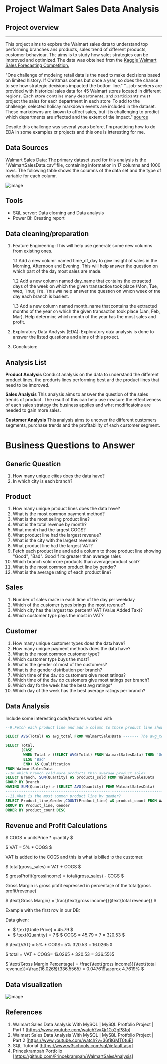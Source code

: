 # Project Walmart Sales Data Analysis

## Project overview
------

This project aims to explore the Walmart sales data to understand top performing branches and products, sales trend of different products, customer behaviour. The aims is to study how sales strategies can be improved and optimized. The data was obteined from the [Kaggle Walmart Sales Forecasting Competition.](https://www.kaggle.com/c/walmart-recruiting-store-sales-forecasting)

"One challenge of modeling retail data is the need to make decisions based on limited history. If Christmas comes but once a year, so does the chance to see how strategic decisions impacted the bottom line." 
"...job-seekers are provided with historical sales data for 45 Walmart stores located in different regions. Each store contains many departments, and participants must project the sales for each department in each store. To add to the challenge, selected holiday markdown events are included in the dataset. These markdowns are known to affect sales, but it is challenging to predict which departments are affected and the extent of the impact."
[source](https://www.kaggle.com/c/walmart-recruiting-store-sales-forecasting)

Despite this challenge was several years before, I'm practicing how to do EDA in some examples or projects and this one is interesting for me.

## Data Sources
Walmart Sales Data: The primary dataset used for this analysis is the "WalmartSalesData.csv" file, containing information in 17 columns and 1000 rows. The following table shows the columns of the data set and the type of variable for each column.

![image](https://github.com/AlanDnl/Walmart-Sales-Data-Analysis/assets/150567418/cbe338cc-6679-461f-ac52-11edfffdfaa9)

## Tools
- SQL server: Data cleaning and Data analysis
- Power BI: Creating report

## Data cleaning/preparation
1. Feature Engineering: This will help use generate some new columns from existing ones.
   
    1.1 Add a new column named time_of_day to give insight of sales in the Morning, Afternoon and Evening. This will help answer the question on which part of the day most sales are made.
   
    1.2 Add a new column named day_name that contains the extracted days of the week on which the given transaction took place (Mon, Tue, Wed, Thur, Fri). This will help answer the question on which week of the day 
        each branch is busiest.
   
    1.3 Add a new column named month_name that contains the extracted months of the year on which the given transaction took place (Jan, Feb, Mar). Help determine which month of the year has the most sales and profit.

2. Exploratory Data Analysis (EDA): Exploratory data analysis is done to answer the listed questions and aims of this project.

3. Conclusion:

## Analysis List
**Product Analysis**
Conduct analysis on the data to understand the different product lines, the products lines performing best and the product lines that need to be improved.

**Sales Analysis**
This analysis aims to answer the question of the sales trends of product. The result of this can help use measure the effectiveness of each sales strategy the business applies and what modificatoins are needed to gain more sales.

**Customer Analysis**
This analysis aims to uncover the different customers segments, purchase trends and the profitability of each customer segment.

# Business Questions to Answer
## Generic Question
1. How many unique cities does the data have?
2. In which city is each branch?
## Product
1. How many unique product lines does the data have?
2. What is the most common payment method?
3. What is the most selling product line?
4. What is the total revenue by month?
5. What month had the largest COGS?
6. What product line had the largest revenue?
7. What is the city with the largest revenue?
8. What product line had the largest VAT?
9. Fetch each product line and add a column to those product line showing "Good", "Bad". Good if its greater than average sales
10. Which branch sold more products than average product sold?
11. What is the most common product line by gender?
12. What is the average rating of each product line?

## Sales
1. Number of sales made in each time of the day per weekday
2. Which of the customer types brings the most revenue?
3. Which city has the largest tax percent/ VAT (Value Added Tax)?
4. Which customer type pays the most in VAT?
## Customer
1. How many unique customer types does the data have?
2. How many unique payment methods does the data have?
3. What is the most common customer type?
4. Which customer type buys the most?
5. What is the gender of most of the customers?
6. What is the gender distribution per branch?
7. Which time of the day do customers give most ratings?
8. Which time of the day do customers give most ratings per branch?
9. Which day fo the week has the best avg ratings?
10. Which day of the week has the best average ratings per branch?

## Data Analysis
Include some interesting code/features worked with
```` sql
--9.Fetch each product line and add a column to those product line showing "Good", "Bad". Good if its greater than average sales

SELECT AVG(Total) AS avg_total FROM WalmartSalesData ------- The avg_total is 322.966749

SELECT Total,
       (CASE
        WHEN Total > (SELECT AVG(Total) FROM WalmartSalesData) THEN 'Good'
		ELSE 'Bad'
		END) AS Qualification
FROM WalmartSalesData
--10.Which branch sold more products than average product sold?
SELECT Branch, SUM(Quantity) AS products_sold FROM WalmartSalesData
GROUP BY Branch
HAVING SUM(Quantity) > (SELECT AVG(Quantity) FROM WalmartSalesData)
-----------------------------------------------------------------------A	1859, C	1831, B	1820
--11.What is the most common product line by gender?
SELECT Product_line,Gender,COUNT(Product_line) AS product_count FROM WalmartSalesData
GROUP BY Product_line, Gender
ORDER BY product_count DESC
````

## Revenue and Profit Calculations

$ COGS = unitsPrice * quantity $

$ VAT = 5% * COGS $

VAT is added to the COGS and this is what is billed to the customer.

$ total(gross_sales) = VAT + COGS $

$ grossProfit(grossIncome) = total(gross_sales) - COGS $

Gross Margin is gross profit expressed in percentage of the total(gross profit/revenue)

$ \text{Gross Margin} = \frac{\text{gross income}}{\text{total revenue}} $

Example with the first row in our DB:

Data given:

* $ \text{Unite Price} = 45.79 $
* $ \text{Quantity} = 7 $
$ COGS = 45.79 * 7 = 320.53 $

$ \text{VAT} = 5% * COGS\= 5% 320.53 = 16.0265 $

$ total = VAT + COGS\= 16.0265 + 320.53 = 336.5565

$ \text{Gross Margin Percentage} = \frac{\text{gross income}}{\text{total revenue}}\=\frac{16.0265}{336.5565} = 0.047619\\approx 4.7619% $

## Data visualization
![image](https://github.com/AlanDnl/Walmart-Sales-Data-Analysis/assets/150567418/af8d6fbb-4b46-4632-9767-c37e4408ed0e)


## References
1. Walmart Sales Data Analysis With MySQL | MySQL Protfolio Project | Part 1 [https://www.youtube.com/watch?v=Qr1Go2gP8fo]
2. Walmart Sales Data Analysis With MySQL | MySQL Protfolio Project | Part 2 [https://www.youtube.com/watch?v=36fBGMT0tuE]
3. SQL Tutorial [https://www.w3schools.com/sql/default.asp]
4. Princekrampah Portfolio [https://github.com/Princekrampah/WalmartSalesAnalysis]

